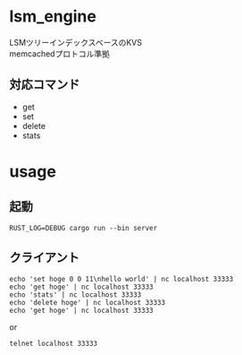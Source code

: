 # lsm_engine
LSMツリーインデックスベースのKVS  
memcachedプロトコル準拠
## 対応コマンド
- get
- set
- delete
- stats

# usage 
## 起動
```shell
RUST_LOG=DEBUG cargo run --bin server
```

## クライアント
```shell
echo 'set hoge 0 0 11\nhello world' | nc localhost 33333
echo 'get hoge' | nc localhost 33333
echo 'stats' | nc localhost 33333
echo 'delete hoge' | nc localhost 33333
echo 'get hoge' | nc localhost 33333
```
or
```shell
telnet localhost 33333
```

